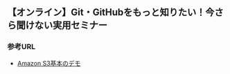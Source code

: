 ## 【オンライン】Git・GitHubをもっと知りたい！今さら聞けない実用セミナー

### 参考URL
- [Amazon S3基本のデモ](https://www.youtube.com/watch?v=6gLmtHvsss8 "Amazon S3基本のデモ")